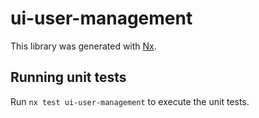 # ui-user-management

This library was generated with [Nx](https://nx.dev).

## Running unit tests

Run `nx test ui-user-management` to execute the unit tests.
